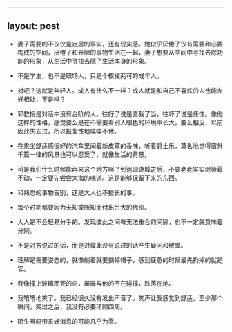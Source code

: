 ---
layout: post
----

- 妻子需要的不仅仅是定居的事实，还有现实感。她似乎厌倦了仅有需要和必要构成的空间，厌倦了和丑陋的事物生活在一起，妻子想要从空间中寻找去除功能的形象，从生活中寻找去除了生活本身的形象。

- 不是学生，也不是职场人，只是个模棱两可的成年人。

- 对吧？这就是年轻人。成人有什么不一样？成人就是和自己不喜欢的人也能友好相处，不是吗？

- 郭教授是对话中没有台阶的人。往好了说是直截了当，往坏了说是任性。像他这样的性格，感觉要么是在不需要看别人眼色的环境中长大，要么相反，以前因此失去过，所以报复性地喋喋不休。

- 在乘坐舒适感很好的汽车里闻着新皮革的香味，听着爵士乐，莫名地觉得窗外千篇一律的风景也可以忍受了，就像生活的背景。

- 可是我们什么时候能再来这个地方啊？到达珊瑚城之后，不要老老实实地待着不动，一定要先尝尝大海的味道。这是能够保留下来的东西。

- 和熟悉的事物告别，这是大人也不擅长的事。

- 每个时期都要因为无知或所知而付出巨大的代价。

- 大人是不会轻易分手的。发现彼此之间有无法重合的间隔，也不一定就意味着分别。

- 不是对方说过的话，而是对彼此没有说过的话产生疑问和敬畏。

- 理解是需要姿态的，就像躺着就要摘掉帽子，感到疲惫的时候最先扔掉的就是它。

- 我像撞上玻璃而死的鸟，屡屡与他的不在碰撞，跌落在地。

- 我嘻嘻地笑了。我已经很久没有发出声音了。笑声让我感觉到舒适。至少那个瞬间，笑过之后，我没有必要环顾四周。

- 陌生号码带来好消息的可能几乎为零。